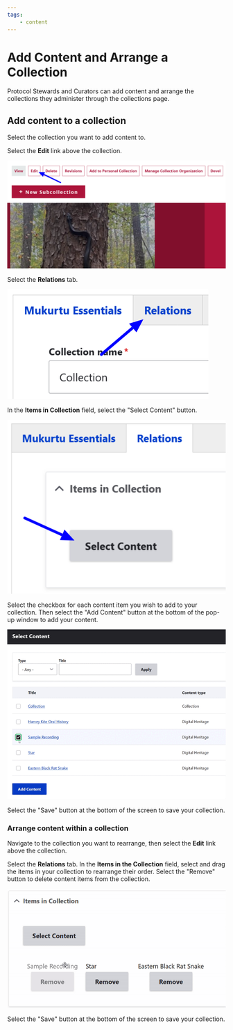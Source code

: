 ```yaml
---
tags:
    - content
---
```


# Add Content and Arrange a Collection

Protocol Stewards and Curators can add content and arrange the collections they administer through the collections page. 

## Add content to a collection

Select the collection you want to add content to. 

Select the **Edit** link above the collection. 

![Select the edit button](../_embeds/collections_addcontent1.png "Select the edit button.")

Select the **Relations** tab.

![Select the relations tab](../_embeds/collections_addcontent2.png "Select the relations tab.")

In the **Items in Collection** field, select the "Select Content" button.

![Select the select content button](../_embeds/collections_addcontent3.png "Select the select content button.")

Select the checkbox for each content item you wish to add to your collection. Then select the "Add Content" button at the bottom of the pop-up window to add your content.

![Select content to add to your collection.](../_embeds/selectcollectioncontentGIF1.gif "Select content to add to your collection.")

Select the "Save" button at the bottom of the screen to save your collection.

### Arrange content within a collection

Navigate to the collection you want to rearrange, then select the **Edit** link above the collection.

Select the **Relations** tab. In the **Items in the Collection** field, select and drag the items in your collection to rearrange their order. Select the "Remove" button to delete content items from the collection.

![Arrange content within a collection](../_embeds/selectcollectioncontentGIF2.gif "Arrange content within a collection.")

Select the "Save" button at the bottom of the screen to save your collection.
